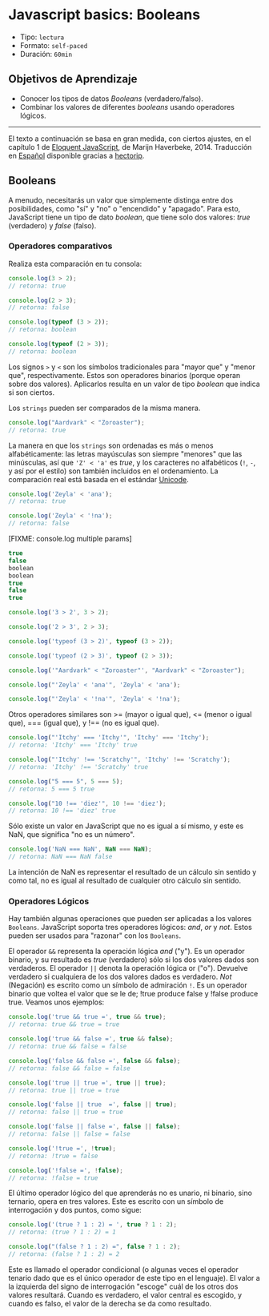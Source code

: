 # Javascript basics: Booleans

- Tipo: `lectura`
- Formato: `self-paced`
- Duración: `60min`

## Objetivos de Aprendizaje

- Conocer los tipos de datos _Booleans_ (verdadero/falso).
- Combinar los valores de diferentes _booleans_ usando operadores lógicos.

***

El texto a continuación se basa en gran medida, con ciertos ajustes, en el
capítulo 1 de [Eloquent JavaScript](http://eloquentjavascript.net/), de Marijn
Haverbeke, 2014. Traducción en [Español](http://hectorip.github.io/Eloquent-JavaScript-ES-online/chapters/01_values.html)
disponible gracias a [hectorip](https://github.com/hectorip).

## Booleans

A menudo, necesitarás un valor que simplemente distinga entre dos posibilidades,
como "sí" y "no" o "encendido" y "apagado". Para esto, JavaScript tiene un tipo
de dato _boolean_, que tiene solo dos valores: _true_ (verdadero) y _false_
(falso).

### Operadores comparativos

Realiza esta comparación en tu consola:

```js
console.log(3 > 2);
// retorna: true

console.log(2 > 3);
// retorna: false

console.log(typeof (3 > 2));
// retorna: boolean

console.log(typeof (2 > 3));
// retorna: boolean
```

Los signos `>` y `<` son los símbolos tradicionales para "mayor que" y "menor
que", respectivamente. Estos son operadores binarios (porque operan sobre dos
valores). Aplicarlos resulta en un valor de tipo _boolean_ que indica si son
ciertos.

Los `strings` pueden ser comparados de la misma manera.

```js
console.log("Aardvark" < "Zoroaster");
// retorna: true
```

La manera en que los `strings` son ordenadas es más o menos alfabéticamente: las
letras mayúsculas son siempre "menores" que las minúsculas, así que `'Z' < 'a'`
es _true_, y los caracteres no alfabéticos (`!`, `-`, y así por el estilo) son
también incluidos en el ordenamiento. La comparación real está basada en el
estándar [Unicode](https://unicode-table.com/en/#control-character).

```js
console.log('Zeyla' < 'ana');
// retorna: true

console.log('Zeyla' < '!na');
// retorna: false
```

[FIXME: console.log multiple params]

```js
true
false
boolean
boolean
true
false
true
```

```js
console.log('3 > 2', 3 > 2);

console.log('2 > 3', 2 > 3);

console.log('typeof (3 > 2)', typeof (3 > 2));

console.log('typeof (2 > 3)', typeof (2 > 3));

console.log('"Aardvark" < "Zoroaster"', "Aardvark" < "Zoroaster");

console.log("'Zeyla' < 'ana'", 'Zeyla' < 'ana');

console.log("'Zeyla' < '!na'", 'Zeyla' < '!na');

```

Otros operadores similares son >= (mayor o igual que), <= (menor o igual que),
=== (igual que), y !== (no es igual que).

```js
console.log("'Itchy' === 'Itchy'", 'Itchy' === 'Itchy');
// retorna: 'Itchy' === 'Itchy' true

console.log("'Itchy' !== 'Scratchy'", 'Itchy' !== 'Scratchy');
// retorna: 'Itchy' !== 'Scratchy' true

console.log("5 === 5", 5 === 5);
// retorna: 5 === 5 true

console.log("10 !== 'diez'", 10 !== 'diez');
// retorna: 10 !== 'diez' true
```

Sólo existe un valor en JavaScript que no es igual a sí mismo, y este es NaN,
que significa "no es un número".

```js
console.log('NaN === NaN', NaN === NaN);
// retorna: NaN === NaN false
```

La intención de NaN es representar el resultado de un cálculo sin sentido y como
tal, no es igual al resultado de cualquier otro cálculo sin sentido.

### Operadores Lógicos

Hay también algunas operaciones que pueden ser aplicadas a los valores
`Booleans`. JavaScript soporta tres operadores lógicos: _and_, _or_ y _not_.
Estos pueden ser usados para "razonar" con los `Booleans`.

El operador `&&` representa la operación lógica _and_ ("y"). Es un operador
binario, y su resultado es _true_ (verdadero) sólo si los dos valores dados son
verdaderos. El operador `||` denota la operación lógica or ("o"). Devuelve
verdadero si cualquiera de los dos valores dados es verdadero. _Not_ (Negación)
es escrito como un símbolo de admiración `!`. Es un operador binario que voltea
el valor que se le de; !true produce false y !false produce true. Veamos unos
ejemplos:

```js
console.log('true && true =', true && true);
// retorna: true && true = true

console.log('true && false =', true && false);
// retorna: true && false = false

console.log('false && false =', false && false);
// retorna: false && false = false

console.log('true || true =', true || true);
// retorna: true || true = true

console.log('false || true  =', false || true);
// retorna: false || true = true

console.log('false || false =', false || false);
// retorna: false || false = false

console.log('!true =', !true);
// retorna: !true = false

console.log('!false =', !false);
// retorna: !false = true

```

El último operador lógico del que aprenderás no es unario, ni binario, sino
ternario, opera en tres valores. Este es escrito con un símbolo de interrogación
y dos puntos, como sigue:

```js
console.log('(true ? 1 : 2) = ', true ? 1 : 2);
// retorna: (true ? 1 : 2) = 1

console.log("(false ? 1 : 2) =", false ? 1 : 2);
// retorna: (false ? 1 : 2) = 2
```

Este es llamado el operador condicional (o algunas veces el operador tenario
dado que es el único operador de este tipo en el lenguaje). El valor a la
izquierda del signo de interrogación "escoge" cuál de los otros dos valores
resultará. Cuando es verdadero, el valor central es escogido, y cuando es falso,
el valor de la derecha se da como resultado.
